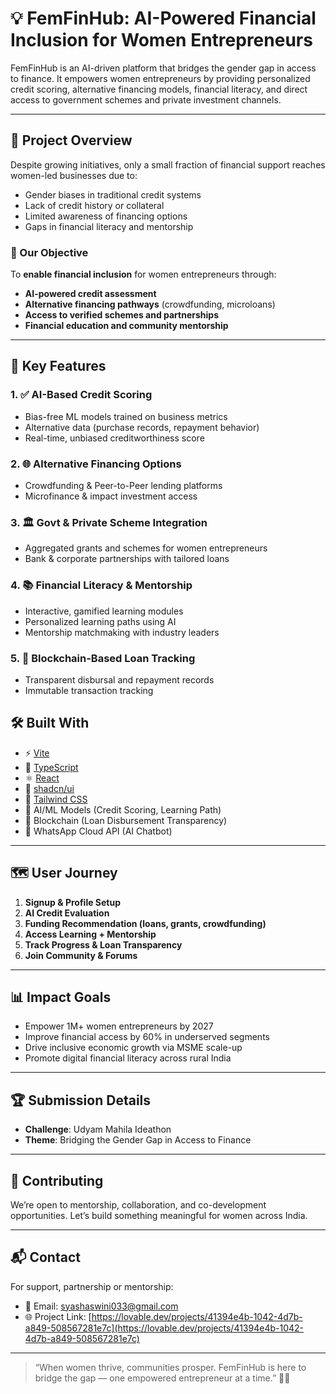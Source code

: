# 💡 FemFinHub: AI-Powered Financial Inclusion for Women Entrepreneurs
FemFinHub is an AI-driven platform that bridges the gender gap in access to finance. It empowers women entrepreneurs by providing personalized credit scoring, alternative financing models, financial literacy, and direct access to government schemes and private investment channels.

---

## 🚀 Project Overview

Despite growing initiatives, only a small fraction of financial support reaches women-led businesses due to:

- Gender biases in traditional credit systems
- Lack of credit history or collateral
- Limited awareness of financing options
- Gaps in financial literacy and mentorship

### 🎯 Our Objective

To **enable financial inclusion** for women entrepreneurs through:

- **AI-powered credit assessment**
- **Alternative financing pathways** (crowdfunding, microloans)
- **Access to verified schemes and partnerships**
- **Financial education and community mentorship**

---

## 🧠 Key Features

### 1. ✅ AI-Based Credit Scoring
- Bias-free ML models trained on business metrics
- Alternative data (purchase records, repayment behavior)
- Real-time, unbiased creditworthiness score

### 2. 🌐 Alternative Financing Options
- Crowdfunding & Peer-to-Peer lending platforms
- Microfinance & impact investment access

### 3. 🏛️ Govt & Private Scheme Integration
- Aggregated grants and schemes for women entrepreneurs
- Bank & corporate partnerships with tailored loans

### 4. 📚 Financial Literacy & Mentorship
- Interactive, gamified learning modules
- Personalized learning paths using AI
- Mentorship matchmaking with industry leaders

### 5. 🔗 Blockchain-Based Loan Tracking
- Transparent disbursal and repayment records
- Immutable transaction tracking

## 🛠️ Built With

- ⚡ [Vite](https://vitejs.dev/)
- 💬 [TypeScript](https://www.typescriptlang.org/)
- ⚛️ [React](https://reactjs.org/)
- 🎨 [shadcn/ui](https://ui.shadcn.com/)
- 💅 [Tailwind CSS](https://tailwindcss.com/)
- 🧠 AI/ML Models (Credit Scoring, Learning Path)
- 🔗 Blockchain (Loan Disbursement Transparency)
- 💬 WhatsApp Cloud API (AI Chatbot)

---

## 🗺️ User Journey

1. **Signup & Profile Setup**
2. **AI Credit Evaluation**
3. **Funding Recommendation (loans, grants, crowdfunding)**
4. **Access Learning + Mentorship**
5. **Track Progress & Loan Transparency**
6. **Join Community & Forums**

---

## 📊 Impact Goals

- Empower 1M+ women entrepreneurs by 2027
- Improve financial access by 60% in underserved segments
- Drive inclusive economic growth via MSME scale-up
- Promote digital financial literacy across rural India

---


## 🏆 Submission Details

- **Challenge**: Udyam Mahila Ideathon
- **Theme**: Bridging the Gender Gap in Access to Finance

---

## 🤝 Contributing

We’re open to mentorship, collaboration, and co-development opportunities. Let’s build something meaningful for women across India.

---

## 📬 Contact

For support, partnership or mentorship:
- 📧 Email: syashaswini033@gmail.com
- 🌐 Project Link: [https://lovable.dev/projects/41394e4b-1042-4d7b-a849-508567281e7c](https://lovable.dev/projects/41394e4b-1042-4d7b-a849-508567281e7c)

---

> “When women thrive, communities prosper. FemFinHub is here to bridge the gap — one empowered entrepreneur at a time.” 💪🌸
